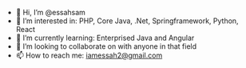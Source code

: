 - 👋 Hi, I’m @essahsam
- 👀 I’m interested in: PHP, Core Java, .Net, Springframework, Python, React
- 🌱 I’m currently learning: Enterprised Java and Angular
- 💞️ I’m looking to collaborate on with anyone in that field
- 📫 How to reach me: iamessah2@gmail.com

<!---
essahsam/essahsam is a ✨ special ✨ repository because its `README.md` (this file) appears on your GitHub profile.
You can click the Preview link to take a look at your changes.
--->
